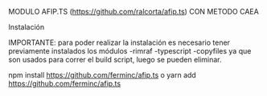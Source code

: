 MODULO AFIP.TS (https://github.com/ralcorta/afip.ts) CON METODO CAEA

Instalación 

IMPORTANTE: para poder realizar la instalación es necesario tener previamente instalados los módulos
-rimraf
-typescript
-copyfiles
ya que son usados para correr el build script, luego se pueden eliminar.

npm install https://github.com/ferminc/afip.ts
o
yarn add https://github.com/ferminc/afip.ts

